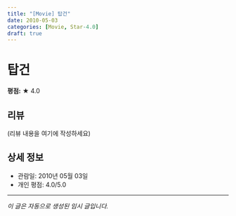 ```yaml
---
title: "[Movie] 탑건"
date: 2010-05-03
categories: [Movie, Star-4.0]
draft: true
---
```


# 탑건

**평점:** ★ 4.0

## 리뷰

(리뷰 내용을 여기에 작성하세요)

## 상세 정보

- 관람일: 2010년 05월 03일
- 개인 평점: 4.0/5.0

---

*이 글은 자동으로 생성된 임시 글입니다.*
